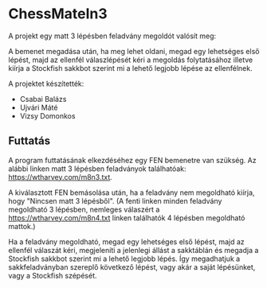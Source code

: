 # ChessMateIn3
A projekt egy matt 3 lépésben feladvány megoldót valósít meg: 

A bemenet megadása után, ha meg lehet oldani, megad egy lehetséges első lépést, majd az ellenfél válaszlépését kéri a megoldás folytatásához illetve kiírja a Stockfish sakkbot szerint mi a lehető legjobb lépése az ellenfélnek.

A projektet készítették:
- Csabai Balázs
- Ujvári Máté
- Vizsy Domonkos

## Futtatás
A program futtatásának elkezdéséhez egy FEN bemenetre van szükség. Az alábbi linken matt 3 lépésben feladványok találhatóak: https://wtharvey.com/m8n3.txt.

A kiválasztott FEN bemásolása után, ha a feladvány nem megoldható kiírja, hogy "Nincsen matt 3 lépésből". (A fenti linken minden feladvány megoldható 3 lépésben, nemleges válaszért a https://wtharvey.com/m8n4.txt linken találhatók 4 lépésben megoldható mattok.)

Ha a feladvány megoldható, megad egy lehetséges első lépést, majd az ellenfél válaszát kéri, megjeleníti a jelenlegi állást a sakktáblán és megadja a Stockfish sakkbot szerint mi a lehető legjobb lépés. Így megadhatjuk a sakkfeladványban szereplő következő lépést, vagy akár a saját lépésünket, vagy a Stockfish szépését. 
